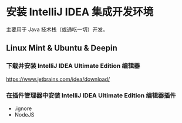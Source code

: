 # 安装 IntelliJ IDEA 集成开发环境

主要用于 Java 技术栈（或通吃一切）开发。

## Linux Mint & Ubuntu & Deepin

### 下载并安装 IntelliJ IDEA Ultimate Edition 编辑器

https://www.jetbrains.com/idea/download/

### 在插件管理器中安装 IntelliJ IDEA Ultimate Edition 编辑器插件
- .ignore
- NodeJS
